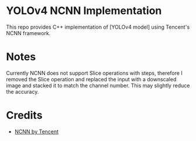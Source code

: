 # YOLOv4 NCNN Implementation

This repo provides C++ implementation of [YOLOv4 model] using
Tencent's NCNN framework.

# Notes

Currently NCNN does not support Slice operations with steps, therefore I removed the Slice operation
and replaced the input with a downscaled image and stacked it to match the channel number. This
may slightly reduce the accuracy.

# Credits 

* [NCNN by Tencent](https://github.com/tencent/ncnn) 
